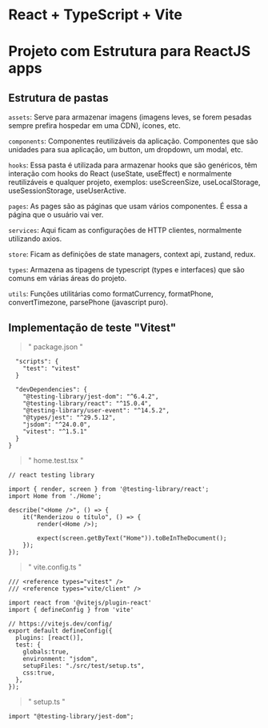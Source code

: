 # React + TypeScript + Vite

# Projeto com Estrutura para ReactJS apps

## Estrutura de pastas

`assets`: Serve para armazenar imagens (imagens leves, se forem pesadas sempre prefira hospedar em uma CDN), ícones, etc.

`components`: Componentes reutilizáveis da aplicação. Componentes que são unidades para sua aplicação, um button, um dropdown, um modal, etc.

`hooks`: Essa pasta é utilizada para armazenar hooks que são genéricos, têm interação com hooks do React (useState, useEffect) e normalmente reutilizáveis e qualquer projeto, exemplos: useScreenSize, useLocalStorage, useSessionStorage, useUserActive.

`pages`: As pages são as páginas que usam vários componentes. É essa a página que o usuário vai ver.

`services`: Aqui ficam as configurações de HTTP clientes, normalmente utilizando axios.

`store`: Ficam as definições de state managers, context api, zustand, redux.

`types`: Armazena as tipagens de typescript (types e interfaces) que são comuns em várias áreas do projeto.

`utils`: Funções utilitárias como formatCurrency, formatPhone, convertTimezone, parsePhone (javascript puro).

## Implementação de teste "Vitest"
> " package.json "
```
  "scripts": {
    "test": "vitest"
  }
```

```  
  "devDependencies": {
    "@testing-library/jest-dom": "^6.4.2",
    "@testing-library/react": "^15.0.4",
    "@testing-library/user-event": "^14.5.2",
    "@types/jest": "^29.5.12",
    "jsdom": "^24.0.0",
    "vitest": "^1.5.1"
  }
}
```

> " home.test.tsx "

```
// react testing library

import { render, screen } from '@testing-library/react';
import Home from './Home';

describe("<Home />", () => {
    it("Renderizou o título", () => {
        render(<Home />);

        expect(screen.getByText("Home")).toBeInTheDocument();
    });
});
```

> " vite.config.ts "

```
/// <reference types="vitest" />
/// <reference types="vite/client" />

import react from '@vitejs/plugin-react'
import { defineConfig } from 'vite'

// https://vitejs.dev/config/
export default defineConfig({
  plugins: [react()],
  test: {
    globals:true,
    environment: "jsdom",
    setupFiles: "./src/test/setup.ts",
    css:true,
  },
});
```

> " setup.ts "

```
import "@testing-library/jest-dom";
```






